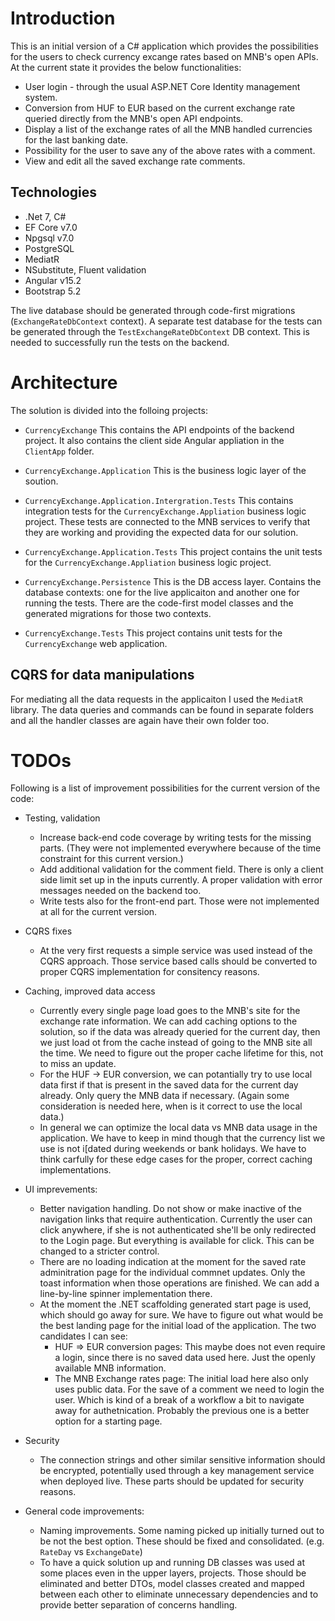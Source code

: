 # Introduction

This is an initial version of a C# application which provides the possibilities for the users to check currency excange rates based on MNB's open APIs.
At the current state it provides the below functionalities:

- User login - through the usual ASP.NET Core Identity management system.
- Conversion from HUF to EUR based on the current exchange rate queried directly from the MNB's open API endpoints.
- Display a list of the exchange rates of all the MNB handled currencies for the last banking date.
- Possibility for the user to save any of the above rates with a comment.
- View and edit all the saved exchange rate comments.

## Technologies

- .Net 7, C#
- EF Core v7.0
- Npgsql v7.0
- PostgreSQL
- MediatR
- NSubstitute, Fluent validation
- Angular v15.2
- Bootstrap 5.2

The live database should be generated through code-first migrations (`ExchangeRateDbContext` context). A separate test database for the tests can be generated through the `TestExchangeRateDbContext` DB context. This is needed to successfully run the tests on the backend.

# Architecture

The solution is divided into the folloing projects:

- `CurrencyExchange`
This contains the API endpoints of the backend project.
It also contains the client side Angular appliation in the `ClientApp` folder.

- `CurrencyExchange.Application`
This is the business logic layer of the soution.

- `CurrencyExchange.Application.Intergration.Tests`
This contains integration tests for the `CurrencyExchange.Appliation` business logic project. These tests are connected to the MNB services to verify that they are working and providing the expected data for our solution.
- `CurrencyExchange.Application.Tests`
This project contains the unit tests for the `CurrencyExchange.Appliation` business logic project.
- `CurrencyExchange.Persistence`
This is the DB access layer. Contains the database contexts: one for the live applicaiton and another one for running the tests. There are the code-first model classes and the generated migrations for those two contexts.
- `CurrencyExchange.Tests`
This project contains unit tests for the `CurrencyExchange` web application.

## CQRS for data manipulations

For mediating all the data requests in the applicaiton I used the `MediatR` library. The data queries and commands can be found in separate folders and all the handler classes are again have their own folder too.





# TODOs

Following is a list of improvement possibilities for the current version of the code:

- Testing, validation
  * Increase back-end code coverage by writing tests for the missing parts. (They were not implemented everywhere because of the time constraint for this current version.)
  * Add additional validation for the comment field. There is only a client side limit set up in the inputs currently. A proper validation with error messages needed on the backend too.
  * Write tests also for the front-end part. Those were not implemented at all for the current version.
  
- CQRS fixes
  * At the very first requests a simple service was used instead of the CQRS approach. Those service based calls should be converted to proper CQRS implementation for consitency reasons.
  
- Caching, improved data access
  * Currently every single page load goes to the MNB's site for the exchange rate information. We can add caching options to the solution, so if the data was already queried for the current day, then we just load ot from the cache instead of going to the MNB site all the time. We need to figure out the proper cache lifetime for this, not to miss an update.
  * For the HUF -> EUR conversion, we can potantially try to use local data first if that is present in the saved data for the current day already. Only query the MNB data if necessary. (Again some consideration is needed here, when is it correct to use the local data.)
  * In general we can optimize the local data vs MNB data usage in the application. We have to keep in mind though that the currency list we use is not i[dated during weekends or bank holidays. We have to think carfully for these edge cases for the proper, correct caching implementations.

- UI imprevements:
  * Better navigation handling. Do not show or make inactive of the navigation links that require authentication. Currently the user can click anywhere, if she is not authenticated she'll be only redirected to the Login page. But everything is available for click. This can be changed to a stricter control.
  * There are no loading indication at the moment for the saved rate adminitration page for the individual commnet updates. Only the toast information when those operations are finished. We can add a line-by-line spinner implementation there.
  * At the moment the .NET scaffolding generated start page is used, which should go away for sure. We have to figure out what would be the best landing page for the initial load of the application. The two candidates I can see:
    - HUF => EUR conversion pages: This maybe does not even require a login, since there is no saved data used here. Just the openly available MNB information.
	- The MNB Exchange rates page: The initial load here also only uses public data. For the save of a comment we need to login the user. Which is kind of a break of a workflow a bit to navigate away for authetnication. Probably the previous one is a better option for a starting page.

- Security
  * The connection strings and other similar sensitive information should be encrypted, potentially used through a key management service when deployed live. These parts should be updated for security reasons.

- General code improvements:
  * Naming improvements. Some naming picked up initially turned out to be not the best option. These should be fixed and consolidated. (e.g. `RateDay` vs `ExchangeDate`)
  * To have a quick solution up and running DB classes was used at some places even in the upper layers, projects. Those should be eliminated and better DTOs, model classes created and mapped between each other to eliminate unnecessary dependencies and to provide better separation of concerns handling.

